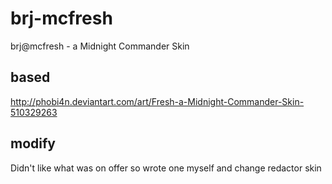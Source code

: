 # brj-mcfresh
brj@mcfresh - a Midnight Commander Skin

## based ##

http://phobi4n.deviantart.com/art/Fresh-a-Midnight-Commander-Skin-510329263

## modify ##

Didn't like what was on offer so wrote one myself and change redactor skin

